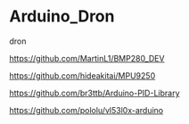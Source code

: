 # Arduino_Dron
dron

https://github.com/MartinL1/BMP280_DEV

https://github.com/hideakitai/MPU9250

https://github.com/br3ttb/Arduino-PID-Library

https://github.com/pololu/vl53l0x-arduino
